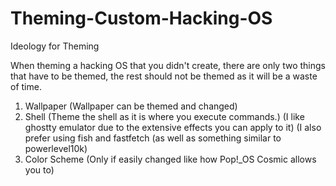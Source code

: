 # Theming-Custom-Hacking-OS
Ideology for Theming

When theming a hacking OS that you didn't create, there are only two things that have to be themed, the rest should not be themed as it will be a waste of time.

1. Wallpaper (Wallpaper can be themed and changed)
2. Shell (Theme the shell as it is where you execute commands.) (I like ghostty emulator due to the extensive effects you can apply to it) (I also prefer using fish and fastfetch (as well as something similar to powerlevel10k)
3. Color Scheme (Only if easily changed like how Pop!_OS Cosmic allows you to)
